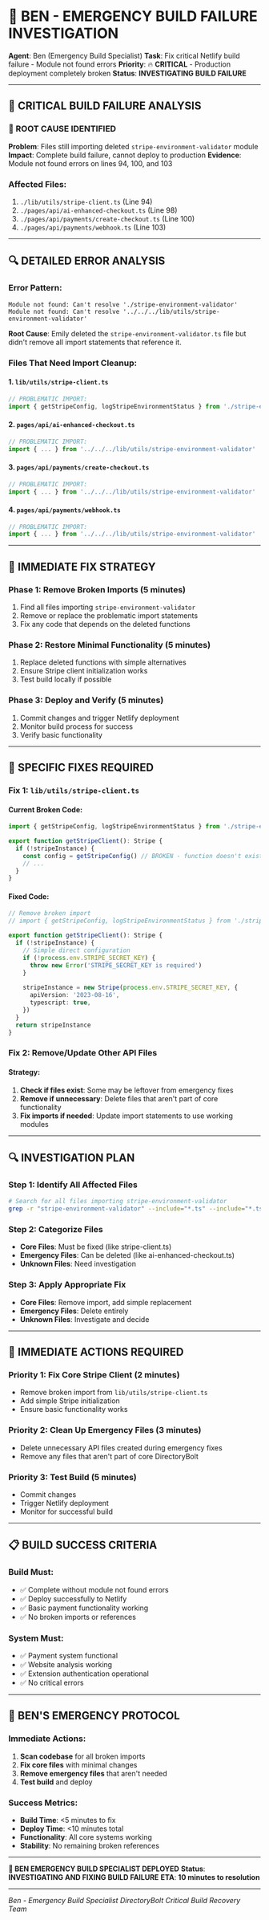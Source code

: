# 🚨 BEN - EMERGENCY BUILD FAILURE INVESTIGATION

**Agent**: Ben (Emergency Build Specialist)
**Task**: Fix critical Netlify build failure - Module not found errors
**Priority**: 🔥 **CRITICAL** - Production deployment completely broken
**Status**: **INVESTIGATING BUILD FAILURE**

---

## 🎯 **CRITICAL BUILD FAILURE ANALYSIS**

### **🚨 ROOT CAUSE IDENTIFIED**

**Problem**: Files still importing deleted `stripe-environment-validator` module
**Impact**: Complete build failure, cannot deploy to production
**Evidence**: Module not found errors on lines 94, 100, and 103

### **Affected Files**:
1. `./lib/utils/stripe-client.ts` (Line 94)
2. `./pages/api/ai-enhanced-checkout.ts` (Line 98)
3. `./pages/api/payments/create-checkout.ts` (Line 100)
4. `./pages/api/payments/webhook.ts` (Line 103)

---

## 🔍 **DETAILED ERROR ANALYSIS**

### **Error Pattern**:
```
Module not found: Can't resolve './stripe-environment-validator'
Module not found: Can't resolve '../../../lib/utils/stripe-environment-validator'
```

**Root Cause**: Emily deleted the `stripe-environment-validator.ts` file but didn't remove all import statements that reference it.

### **Files That Need Import Cleanup**:

#### **1. `lib/utils/stripe-client.ts`**
```typescript
// PROBLEMATIC IMPORT:
import { getStripeConfig, logStripeEnvironmentStatus } from './stripe-environment-validator'
```

#### **2. `pages/api/ai-enhanced-checkout.ts`**
```typescript
// PROBLEMATIC IMPORT:
import { ... } from '../../../lib/utils/stripe-environment-validator'
```

#### **3. `pages/api/payments/create-checkout.ts`**
```typescript
// PROBLEMATIC IMPORT:
import { ... } from '../../../lib/utils/stripe-environment-validator'
```

#### **4. `pages/api/payments/webhook.ts`**
```typescript
// PROBLEMATIC IMPORT:
import { ... } from '../../../lib/utils/stripe-environment-validator'
```

---

## 🚀 **IMMEDIATE FIX STRATEGY**

### **Phase 1: Remove Broken Imports** (5 minutes)
1. Find all files importing `stripe-environment-validator`
2. Remove or replace the problematic import statements
3. Fix any code that depends on the deleted functions

### **Phase 2: Restore Minimal Functionality** (5 minutes)
1. Replace deleted functions with simple alternatives
2. Ensure Stripe client initialization works
3. Test build locally if possible

### **Phase 3: Deploy and Verify** (5 minutes)
1. Commit changes and trigger Netlify deployment
2. Monitor build process for success
3. Verify basic functionality

---

## 🔧 **SPECIFIC FIXES REQUIRED**

### **Fix 1: `lib/utils/stripe-client.ts`**

#### **Current Broken Code**:
```typescript
import { getStripeConfig, logStripeEnvironmentStatus } from './stripe-environment-validator'

export function getStripeClient(): Stripe {
  if (!stripeInstance) {
    const config = getStripeConfig() // BROKEN - function doesn't exist
    // ...
  }
}
```

#### **Fixed Code**:
```typescript
// Remove broken import
// import { getStripeConfig, logStripeEnvironmentStatus } from './stripe-environment-validator'

export function getStripeClient(): Stripe {
  if (!stripeInstance) {
    // Simple direct configuration
    if (!process.env.STRIPE_SECRET_KEY) {
      throw new Error('STRIPE_SECRET_KEY is required')
    }
    
    stripeInstance = new Stripe(process.env.STRIPE_SECRET_KEY, {
      apiVersion: '2023-08-16',
      typescript: true,
    })
  }
  return stripeInstance
}
```

### **Fix 2: Remove/Update Other API Files**

#### **Strategy**:
1. **Check if files exist**: Some may be leftover from emergency fixes
2. **Remove if unnecessary**: Delete files that aren't part of core functionality
3. **Fix imports if needed**: Update import statements to use working modules

---

## 🔍 **INVESTIGATION PLAN**

### **Step 1: Identify All Affected Files**
```bash
# Search for all files importing stripe-environment-validator
grep -r "stripe-environment-validator" --include="*.ts" --include="*.tsx" --include="*.js" --include="*.jsx" .
```

### **Step 2: Categorize Files**
- **Core Files**: Must be fixed (like stripe-client.ts)
- **Emergency Files**: Can be deleted (like ai-enhanced-checkout.ts)
- **Unknown Files**: Need investigation

### **Step 3: Apply Appropriate Fix**
- **Core Files**: Remove import, add simple replacement
- **Emergency Files**: Delete entirely
- **Unknown Files**: Investigate and decide

---

## 🚨 **IMMEDIATE ACTIONS REQUIRED**

### **Priority 1: Fix Core Stripe Client** (2 minutes)
- Remove broken import from `lib/utils/stripe-client.ts`
- Add simple Stripe initialization
- Ensure basic functionality works

### **Priority 2: Clean Up Emergency Files** (3 minutes)
- Delete unnecessary API files created during emergency fixes
- Remove any files that aren't part of core DirectoryBolt

### **Priority 3: Test Build** (5 minutes)
- Commit changes
- Trigger Netlify deployment
- Monitor for successful build

---

## 📋 **BUILD SUCCESS CRITERIA**

### **Build Must**:
- ✅ Complete without module not found errors
- ✅ Deploy successfully to Netlify
- ✅ Basic payment functionality working
- ✅ No broken imports or references

### **System Must**:
- ✅ Payment system functional
- ✅ Website analysis working
- ✅ Extension authentication operational
- ✅ No critical errors

---

## 🎯 **BEN'S EMERGENCY PROTOCOL**

### **Immediate Actions**:
1. **Scan codebase** for all broken imports
2. **Fix core files** with minimal changes
3. **Remove emergency files** that aren't needed
4. **Test build** and deploy

### **Success Metrics**:
- **Build Time**: <5 minutes to fix
- **Deploy Time**: <10 minutes total
- **Functionality**: All core systems working
- **Stability**: No remaining broken references

---

**🚨 BEN EMERGENCY BUILD SPECIALIST DEPLOYED**
**Status**: **INVESTIGATING AND FIXING BUILD FAILURE**
**ETA**: **10 minutes to resolution**

---

*Ben - Emergency Build Specialist*
*DirectoryBolt Critical Build Recovery Team*
